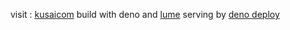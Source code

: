 visit : [kusaicom](https://kusaeni.com)
build with deno and [lume](https://lume.land)
serving by [deno deploy](https://deno.com)


